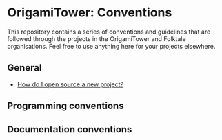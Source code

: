 OrigamiTower: Conventions
=========================

This repository contains a series of conventions and guidelines that are
followed through the projects in the OrigamiTower and Folktale
organisations. Feel free to use anything here for your projects elsewhere.


## General

- [How do I open source a new project?](./general/how-do-i-open-source-a-new-project.md)



## Programming conventions


## Documentation conventions

